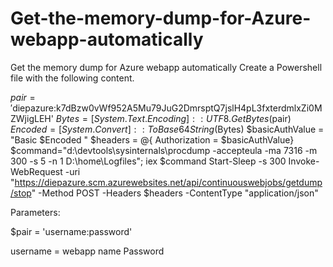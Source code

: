 # Get-the-memory-dump-for-Azure-webapp-automatically
Get the memory dump for Azure webapp automatically
Create a Powershell file with the following content.

$pair = '$diepazure:k7dBzw0vWf952A5Mu79JuG2DmrsptQ7jslH4pL3fxterdmlxZi0MZWjigLEH'
$Bytes = [System.Text.Encoding]::UTF8.GetBytes($pair)
$Encoded = [System.Convert]::ToBase64String($Bytes)
$basicAuthValue = "Basic $Encoded "
$headers = @{ Authorization = $basicAuthValue}
$command="d:\devtools\sysinternals\procdump -accepteula -ma 7316 -m 300 -s 5 -n 1 D:\home\Logfiles\";
iex $command
Start-Sleep -s 300
Invoke-WebRequest -uri "https://diepazure.scm.azurewebsites.net/api/continuouswebjobs/getdump/stop" -Method POST -Headers $headers -ContentType "application/json"

Parameters:

$pair = 'username:password'

username = webapp name
Password
